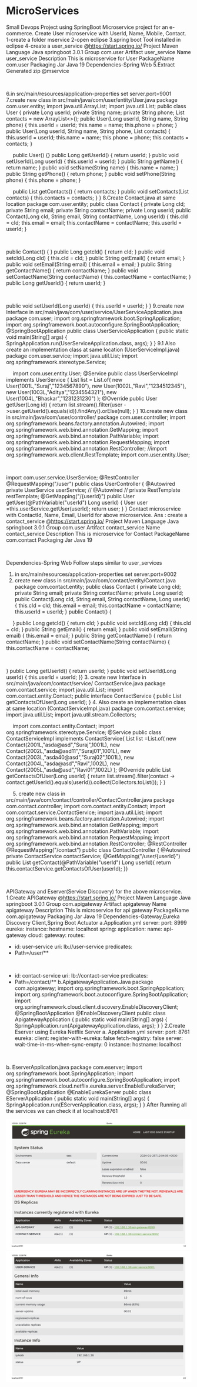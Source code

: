 # MicroServices
Small Devops Project using SpringBoot
Microservice project for an e-
commerce. Create User microservice with
UserId, Name, Mobile, Contact.
1-create a folder mservice
2-open eclipse
3.spring boot Tool installed in eclipse
4-create a user_service @https://start.spring.io/
Project Maven Language Java
springboot 3.0.1
Group com.user
Artifact user_service
Name user_service
Description This is microservice for User
PackageName com.user
Packaging Jar
Java 19
Dependencies-Spring Web
5.Extract Generated zip @mservice

  
 

6.in src/main/resources/application-properties
set server.port=9001
7.create new class in src/main/java/com/user/entity/User.java
package com.user.entity;
import java.util.ArrayList;
import java.util.List;
public class User {
private Long userId;
private String name;
private String phone;
List<Contact> contacts = new ArrayList<>();
public User(Long userId, String name, String phone) {
this.userId = userId;
this.name = name;
this.phone = phone;
}
public User(Long userId, String name, String phone, List<Contact> contacts) {
this.userId = userId;
this.name = name;
this.phone = phone;
this.contacts = contacts;
}

  
public User() {}
public Long getUserId() {
return userId;
}
public void setUserId(Long userId) {
this.userId = userId;
}
public String getName() {
return name;
}
public void setName(String name) {
this.name = name;
}
public String getPhone() {
return phone;
}
public void setPhone(String phone) {
this.phone = phone;
}

  
public List<Contact> getContacts() {
return contacts;
}
public void setContacts(List<Contact> contacts) {
this.contacts = contacts;
}
}
8.Create Contact.java at same location
package com.user.entity;
public class Contact {
private Long cId;
private String email;
private String contactName;
private Long userId;
public Contact(Long cId, String email, String contactName, Long userId) {
this.cId = cId;
this.email = email;
this.contactName = contactName;
this.userId = userId;
}

  
 

public Contact() {
}
public Long getcId() {
return cId;
}
public void setcId(Long cId) {
this.cId = cId;
}
public String getEmail() {
return email;
}
public void setEmail(String email) {
this.email = email;
}
public String getContactName() {
return contactName;
}
public void setContactName(String contactName) {
this.contactName = contactName;
}
public Long getUserId() {
return userId;
}

  
 

public void setUserId(Long userId) {
this.userId = userId;
}
}
9.create new Interface in
src/main/java/com/user/service/UserServiceApplication.java
package com.user;
import org.springframework.boot.SpringApplication;
import org.springframework.boot.autoconfigure.SpringBootApplication;
@SpringBootApplication
public class UserServiceApplication {
public static void main(String[] args) {
SpringApplication.run(UserServiceApplication.class, args);
}
}
9.1 Also create an implementation class at same location (UserServiceImpl.java)
package com.user.service;
import java.util.List;
import org.springframework.stereotype.Service;

  
import com.user.entity.User;
@Service
public class UserServiceImpl implements UserService {
List<User> list = List.of(
new User(1001L,"Suraj","1234567890"),
new User(1002L,"Ravi","1234512345"),
new User(1003L,"Aditya","1234554321"),
new User(1004L,"Bhaskar","1231231230")
);
@Override
public User getUser(Long id) {
return list.stream().filter(user ->user.getUserId().equals(id)).findAny().orElse(null);
}
}
10.create new class in src/main/java/com/user/controller/
package com.user.controller;
import org.springframework.beans.factory.annotation.Autowired;
import org.springframework.web.bind.annotation.GetMapping;
import org.springframework.web.bind.annotation.PathVariable;
import org.springframework.web.bind.annotation.RequestMapping;
import org.springframework.web.bind.annotation.RestController;
//import org.springframework.web.client.RestTemplate;
import com.user.entity.User;

  
 

import com.user.service.UserService;
@RestController
@RequestMapping("/user")
public class UserController {
@Autowired
private UserService userService;
// @Autowired
// private RestTemplate restTemplate;
@GetMapping("/{userId}")
public User getUser(@PathVariable("userId") Long userId) {
User user =this.userService.getUser(userId);
return user;
}
}
Contact microservice with ContactId,
Name, Email, UserId for above microservice.
Ans : create a contact_service @https://start.spring.io/
Project Maven Language Java
springboot 3.0.1
Group com.user
Artifact contact_service
Name contact_service
Description This is microservice for Contact
PackageName com.contact
Packaging Jar
Java 19

  
 

Dependencies-Spring Web
Follow steps similar to user_services
1. in src/main/resources/application-properties
set server.port=9002
2. create new class in src/main/java/com/contact/entity/Contact.java
package com.contact.entity;
public class Contact {
private Long cId;
private String email;
private String contactName;
private Long userId;
public Contact(Long cId, String email, String contactName, Long userId) {
this.cId = cId;
this.email = email;
this.contactName = contactName;
this.userId = userId;
}
public Contact() {

  
}
public Long getcId() {
return cId;
}
public void setcId(Long cId) {
this.cId = cId;
}
public String getEmail() {
return email;
}
public void setEmail(String email) {
this.email = email;
}
public String getContactName() {
return contactName;
}
public void setContactName(String contactName) {
this.contactName = contactName;

  
 

}
public Long getUserId() {
return userId;
}
public void setUserId(Long userId) {
this.userId = userId;
}}
3. create new Interface in src/main/java/com/contact/service/ ContactService.java
package com.contact.service;
import java.util.List;
import com.contact.entity.Contact;
public interface ContactService {
public List<Contact> getContactsOfUser(Long userId);
}
4. Also create an implementation class at same location (ContactServiceImpl.java)
package com.contact.service;
import java.util.List;
import java.util.stream.Collectors;

  
import com.contact.entity.Contact;
import org.springframework.stereotype.Service;
@Service
public class ContactServiceImpl implements ContactService{
List<Contact> list =List.of(
new Contact(2001L,"asda@asd","Suraj",1001L),
new Contact(2002L,"asda@asd11","Suraj01",1001L),
new Contact(2003L,"asda40@asd","Suraj02",1001L),
new Contact(2004L,"asda@asd","Ravi",1002L),
new Contact(2005L,"asda@asd","Ravi01",1002L)
);
@Override
public List<Contact> getContactsOfUser(Long userId) {
return list.stream().filter(contact ->
contact.getUserId().equals(userId)).collect(Collectors.toList());
}
}

  
5. create new class in src/main/java/com/contact/controller/ContactController.java
package com.contact.controller;
import com.contact.entity.Contact;
import com.contact.service.ContactService;
import java.util.List;
import org.springframework.beans.factory.annotation.Autowired;
import org.springframework.web.bind.annotation.GetMapping;
import org.springframework.web.bind.annotation.PathVariable;
import org.springframework.web.bind.annotation.RequestMapping;
import org.springframework.web.bind.annotation.RestController;
@RestController
@RequestMapping("/contact")
public class ContactController {
@Autowired
private ContactService contactService;
@GetMapping("/user/{userId}")
public List<Contact> getContact(@PathVariable("userId") Long userId){
return this.contactService.getContactsOfUser(userId);
}}

  
 

APIGateway and Eserver(Service
Discovery) for the above microservice.
1.Create APIGateway @https://start.spring.io/
Project Maven Language Java
springboot 3.0.1
Group com.apigateway
Artifact apigateway
Name apigateway
Description This is microservice for api gateway
PackageName com.apigateway
Packaging Jar
Java 19
Dependencies-Gateway,Eureka Discovery Client,Spring Boot Actuator
a.Application.yml
server:
port: 8999
eureka:
instance:
hostname: localhost
spring:
application:
name: api-gateway
cloud:
gateway:
routes:
- id: user-service
uri: lb://user-service
predicates:
- Path=/user/**

  
 

- id: contact-service
uri: lb://contact-service
predicates:
- Path=/contact/**
b.ApigatewayApplication.Java
package com.apigateway;
import org.springframework.boot.SpringApplication;
import org.springframework.boot.autoconfigure.SpringBootApplication;
import org.springframework.cloud.client.discovery.EnableDiscoveryClient;
@SpringBootApplication
@EnableDiscoveryClient
public class ApigatewayApplication {
public static void main(String[] args) {
SpringApplication.run(ApigatewayApplication.class, args);
}
}
2.Create Eserver using Eureka Netflix Server
a. Application.yml
server:
port: 8761
eureka:
client:
register-with-eureka: false
fetch-registry: false
server:
wait-time-in-ms-when-sync-empty: 0
instance:
hostname: localhost

  
 

b. EserverApplication.java
package com.eserver;
import org.springframework.boot.SpringApplication;
import org.springframework.boot.autoconfigure.SpringBootApplication;
import org.springframework.cloud.netflix.eureka.server.EnableEurekaServer;
@SpringBootApplication
@EnableEurekaServer
public class EServerApplication {
public static void main(String[] args) {
SpringApplication.run(EServerApplication.class, args);
}
}
After Running all the services we can check it at localhost:8761


![Alt text](Eureka-1.jpg) ![Alt text](Eureka-2.jpg)
